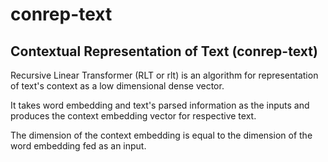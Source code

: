 # conrep-text
## Contextual Representation of Text (conrep-text)

Recursive Linear Transformer (RLT or rlt) is an algorithm for representation of text's context as a low dimensional dense vector.

It takes word embedding and text's parsed information as the inputs and produces the context embedding vector for respective text.

The dimension of the context embedding is equal to the dimension of the word embedding fed as an input.
